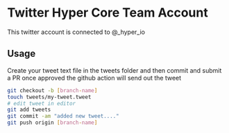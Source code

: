 # Twitter Hyper Core Team Account

This twitter account is connected to @_hyper_io 

## Usage

Create your tweet text file in the tweets folder and then commit and submit a PR
once approved the github action will send out the tweet

``` sh
git checkout -b [branch-name]
touch tweets/my-tweet.tweet
# edit tweet in editor
git add tweets
git commit -am "added new tweet...."
git push origin [branch-name]
```

